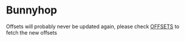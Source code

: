 Bunnyhop
===
Offsets will probably never be updated again, please check [OFFSETS](https://github.com/frk1/hazedumper/blob/master/csgo.hpp) to fetch the new offsets
